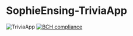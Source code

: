 # SophieEnsing-TriviaApp
![TriviaApp](https://i.imgur.com/2RT42bo.png)
[![BCH compliance](https://bettercodehub.com/edge/badge/SophieEnsing/SophieEnsing-TriviaApp?branch=master)](https://bettercodehub.com/)
